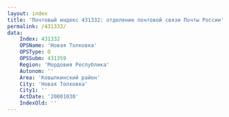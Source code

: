 ```yaml
---
layout: index
title: 'Почтовый индекс 431332: отделение почтовой связи Почты России'
permalink: /431332/
data:
    Index: 431332
    OPSName: 'Новая Толковка'
    OPSType: О
    OPSSubm: 431359
    Region: 'Мордовия Республика'
    Autonom: ''
    Area: 'Ковылкинский район'
    City: 'Новая Толковка'
    City1: ''
    ActDate: '20001030'
    IndexOld: ''
---
```

